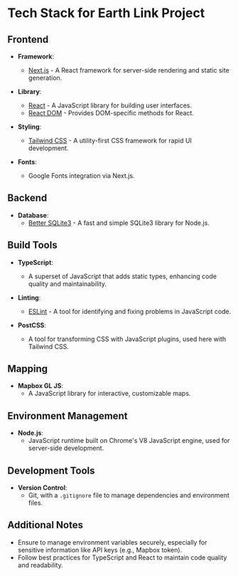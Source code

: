 # Tech Stack for Earth Link Project

## Frontend
- **Framework**: 
  - [Next.js](https://nextjs.org/) - A React framework for server-side rendering and static site generation.
  
- **Library**: 
  - [React](https://reactjs.org/) - A JavaScript library for building user interfaces.
  - [React DOM](https://reactjs.org/docs/react-dom.html) - Provides DOM-specific methods for React.

- **Styling**: 
  - [Tailwind CSS](https://tailwindcss.com/) - A utility-first CSS framework for rapid UI development.
  
- **Fonts**: 
  - Google Fonts integration via Next.js.

## Backend
- **Database**: 
  - [Better SQLite3](https://github.com/JoshuaWise/better-sqlite3) - A fast and simple SQLite3 library for Node.js.

## Build Tools
- **TypeScript**: 
  - A superset of JavaScript that adds static types, enhancing code quality and maintainability.
  
- **Linting**: 
  - [ESLint](https://eslint.org/) - A tool for identifying and fixing problems in JavaScript code.

- **PostCSS**: 
  - A tool for transforming CSS with JavaScript plugins, used here with Tailwind CSS.

## Mapping
- **Mapbox GL JS**: 
  - A JavaScript library for interactive, customizable maps.

## Environment Management
- **Node.js**: 
  - JavaScript runtime built on Chrome's V8 JavaScript engine, used for server-side development.

## Development Tools
- **Version Control**: 
  - Git, with a `.gitignore` file to manage dependencies and environment files.

## Additional Notes
- Ensure to manage environment variables securely, especially for sensitive information like API keys (e.g., Mapbox token).
- Follow best practices for TypeScript and React to maintain code quality and readability.
